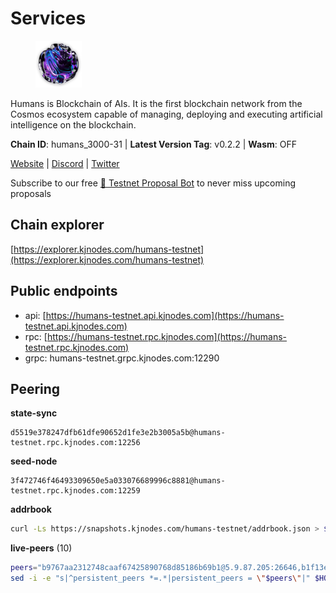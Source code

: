 # Services

<figure><img src="https://raw.githubusercontent.com/kj89/cosmos-images/main/logos/humans.png" alt=""><figcaption></figcaption></figure>

Humans is Blockchain of AIs. It is the first blockchain network  from the Cosmos ecosystem capable of managing, deploying and  executing artificial intelligence on the blockchain.

**Chain ID**: humans_3000-31 | **Latest Version Tag**: v0.2.2 | **Wasm**: OFF

[Website](https://humans.ai) | [Discord](https://discord.gg/humansdotai) | [Twitter](https://twitter.com/humansdotai)



Subscribe to our free [🤖 Testnet Proposal Bot](https://t.me/kjnodes_testnet_proposal_bot) to never miss upcoming proposals


## Chain explorer
[https://explorer.kjnodes.com/humans-testnet](https://explorer.kjnodes.com/humans-testnet)

## Public endpoints

* api: [https://humans-testnet.api.kjnodes.com](https://humans-testnet.api.kjnodes.com)
* rpc: [https://humans-testnet.rpc.kjnodes.com](https://humans-testnet.rpc.kjnodes.com)
* grpc: humans-testnet.grpc.kjnodes.com:12290

## Peering

**state-sync**

```text
d5519e378247dfb61dfe90652d1fe3e2b3005a5b@humans-testnet.rpc.kjnodes.com:12256
```

**seed-node**

```text
3f472746f46493309650e5a033076689996c8881@humans-testnet.rpc.kjnodes.com:12259
```

**addrbook**
```bash
curl -Ls https://snapshots.kjnodes.com/humans-testnet/addrbook.json > $HOME/.humansd/config/addrbook.json
```

**live-peers** (10)
```bash
peers="b9767aa2312748caaf67425890768d85186b69b1@5.9.87.205:26646,b1f13e9971cfdcf784fb0efbd1b72417d5410a02@195.201.59.194:26656,42f95015c31c7814b6a0a717fd8c63d15f896e88@94.237.27.19:26656,4a6451353a1040ccb2638de485feda28d40416cd@65.109.84.103:26656,5b92ede5e88c5029d6c7b3b360b9cf59051ce409@65.109.84.33:26656,b99df5397a6104fac055f21195f1fb25b77f5704@65.109.92.79:17656,d5519e378247dfb61dfe90652d1fe3e2b3005a5b@65.109.68.190:12256,d7eb0e65cecbeeaa649b0a2fdf95ca2fb9f0cc3e@206.125.33.0:26656,757df37416499e6936a882a9b43985795503bc22@65.108.195.29:22656,a7eaa41b5565295810b81641e0bf11a9fb2ca54e@159.69.69.183:26656"
sed -i -e "s|^persistent_peers *=.*|persistent_peers = \"$peers\"|" $HOME/.humansd/config/config.toml
```

